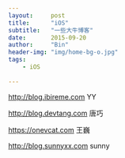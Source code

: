 ```yaml
---
layout:     post
title:      "iOS"
subtitle:   "一些大牛博客"
date:       2015-09-20
author:     "Bin"
header-img: "img/home-bg-o.jpg"
tags:
    - iOS
    
---
```


http://blog.ibireme.com    YY

http://blog.devtang.com    唐巧

https://onevcat.com        王巍

http://blog.sunnyxx.com    sunny


